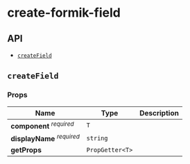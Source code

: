 # create-formik-field

## API

- [`createField`](#createfield)

## `createField`

### Props

| Name                                                      | Type            | Description |
| --------------------------------------------------------- | --------------- | ----------- |
| <strong>component</strong> <sup><em>required</em></sup>   | `T`             |             |
| <strong>displayName</strong> <sup><em>required</em></sup> | `string`        |             |
| <strong>getProps</strong>                                 | `PropGetter<T>` |             |
